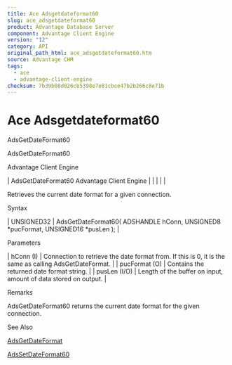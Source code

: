 ```yaml
---
title: Ace Adsgetdateformat60
slug: ace_adsgetdateformat60
product: Advantage Database Server
component: Advantage Client Engine
version: "12"
category: API
original_path_html: ace_adsgetdateformat60.htm
source: Advantage CHM
tags:
  - ace
  - advantage-client-engine
checksum: 7b39b08d026cb5398e7e81cbce47b2b266c8e71b
---
```


# Ace Adsgetdateformat60

AdsGetDateFormat60

AdsGetDateFormat60

Advantage Client Engine

| AdsGetDateFormat60  Advantage Client Engine |  |  |  |  |

Retrieves the current date format for a given connection.

Syntax

| UNSIGNED32 | AdsGetDateFormat60( ADSHANDLE hConn,  UNSIGNED8 \*pucFormat,  UNSIGNED16 \*pusLen ); |

Parameters

| hConn (I) | Connection to retrieve the date format from. If this is 0, it is the same as calling AdsGetDateFormat. |
| pucFormat (O) | Contains the returned date format string. |
| pusLen (I/O) | Length of the buffer on input, amount of data stored on output. |

Remarks

AdsGetDateFormat60 returns the current date format for the given connection.

See Also

[AdsGetDateFormat](ace_adsgetdateformat.md)

[AdsSetDateFormat60](ace_adssetdateformat60.md)

